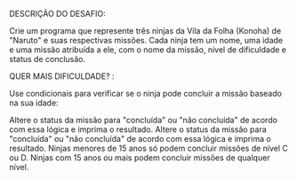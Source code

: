 DESCRIÇÃO DO DESAFIO:

Crie um programa que represente três ninjas da Vila
da Folha (Konoha) de "Naruto" e suas respectivas
missões.
Cada ninja tem um nome, uma idade e uma missão
atribuída a ele, com o nome da missão, nível de
dificuldade e status de conclusão.

QUER MAIS DIFICULDADE? :

Use condicionais para verificar se o ninja pode concluir a missão baseado na sua idade:

Altere o status da missão para "concluída" ou "não concluída" de acordo com essa lógica e
imprima o resultado.
Altere o status da missão para "concluída" ou "não concluída" de acordo com essa lógica
e imprima o resultado.
Ninjas menores de 15 anos só podem concluir missões de nível C ou D. Ninjas com 15 anos
ou mais podem concluir missões de qualquer nível.
